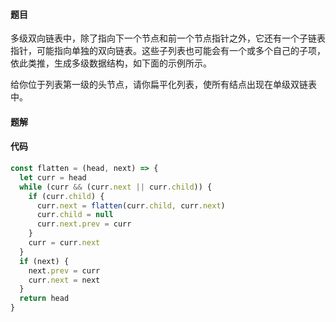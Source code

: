 #### 题目
多级双向链表中，除了指向下一个节点和前一个节点指针之外，它还有一个子链表指针，可能指向单独的双向链表。这些子列表也可能会有一个或多个自己的子项，依此类推，生成多级数据结构，如下面的示例所示。

给你位于列表第一级的头节点，请你扁平化列表，使所有结点出现在单级双链表中。

#### 题解

#### 代码
```javascript
const flatten = (head, next) => {
  let curr = head
  while (curr && (curr.next || curr.child)) {
    if (curr.child) {
      curr.next = flatten(curr.child, curr.next)
      curr.child = null
      curr.next.prev = curr
    }
    curr = curr.next
  }
  if (next) {
    next.prev = curr
    curr.next = next
  }
  return head
}
```
